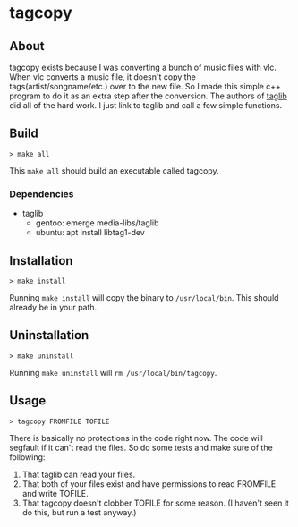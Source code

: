 tagcopy
==========

## About
tagcopy exists because I was converting a bunch of music files with vlc.  When vlc converts a music file, it doesn't copy the tags(artist/songname/etc.) over to the new file.  So I made this simple c++ program to do it as an extra step after the conversion.  The authors of [taglib](http://taglib.org/) did all of the hard work.  I just link to taglib and call a few simple functions.

## Build
    > make all
This `make all` should build an executable called tagcopy.

### Dependencies
 * taglib
     - gentoo: emerge media-libs/taglib
     - ubuntu: apt install libtag1-dev

## Installation
    > make install
Running `make install` will copy the binary to `/usr/local/bin`.  This should already be in your path.

## Uninstallation
    > make uninstall
Running `make uninstall` will `rm /usr/local/bin/tagcopy`.

## Usage
    > tagcopy FROMFILE TOFILE
There is basically no protections in the code right now.  The code will segfault if it can't read the files.  So do some tests and make sure of the following:
 1. That taglib can read your files.
 2. That both of your files exist and have permissions to read FROMFILE and write TOFILE.
 3. That tagcopy doesn't clobber TOFILE for some reason.  (I haven't seen it do this, but run a test anyway.)
